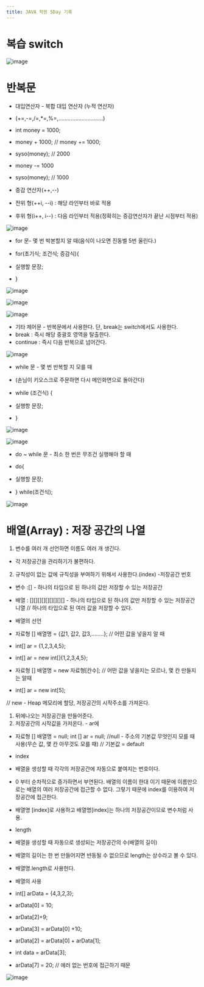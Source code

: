 ```yaml
---
title: JAVA 학원 5Day 기록
---
```


# 복습 switch


![image](https://user-images.githubusercontent.com/92245622/186139282-fc4b5f1b-c543-4b96-aeb5-0b0a1260b141.png)



# 반복문

- 대입연산자 - 복합 대입 연산자 (누적 연산자)

- (+=,-=,/=,*=,%=,.............................)
- int money = 1000;
- money + 1000; // money += 1000;
- syso(money); // 2000
- money -= 1000
- syso(money); // 1000


- 증감 연산자(++,--)
- 전위 형(++i, --i) : 해당 라인부터 바로 적용
- 후위 형(i++, i--) : 다음 라인부터 적용(정확히는 증감연산자가 끝난 시점부터 적용)


![image](https://user-images.githubusercontent.com/92245622/186139802-fb494a9a-de5e-4cb9-b8e2-910fba889806.png)



- for 문- 몇 번 박본할지 알 때(음식이 나오면 진동벨 5번 울린다.)

- for(초기식; 조건식; 증감식){
- 	실행할 문장;
-	}


![image](https://user-images.githubusercontent.com/92245622/186152488-c9904dd6-9efd-4b22-8d86-7fc45f81474b.png)


![image](https://user-images.githubusercontent.com/92245622/186152555-5c4dfe49-ea21-42a2-b2f3-c062c1e9d188.png)


![image](https://user-images.githubusercontent.com/92245622/186152641-9301a5f3-8342-4e5c-8062-db1eff057eff.png)


- 기타 제어문 - 반복문에서 사용한다. 단, break는 switch에서도 사용한다.
- break : 즉시 해당 중괄호 영역을 탈출한다.
- continue : 즉시 다음 반복으로 넘어간다.

![image](https://user-images.githubusercontent.com/92245622/186152709-5adfc520-03a4-4a55-a024-f43baf3db1b1.png)



- while 문 - 몇 번 반복할 지 모를 때 
- (손님이 키오스크로 주문하면 다시 메인화면으로 돌아간다)

- while (조건식) {           
-	실행항 문장;
-	}


![image](https://user-images.githubusercontent.com/92245622/186153702-21f084a9-73ed-4caf-92a2-49a4dadcf88c.png)


![image](https://user-images.githubusercontent.com/92245622/186153758-9dd9f9b9-6266-433c-9300-b43fa5b0bab0.png)


- do ~ while 문 - 최소 한 번은 무조건 실행해야 할 때

- do{
-	실행할 문장;
- } while(조건식);


![image](https://user-images.githubusercontent.com/92245622/186153848-97b57e77-78a1-4b69-8671-a89f4db85f54.png)


# 배열(Array) : 저장 공간의 나열

1. 변수를 여러 개 선언하면 이름도 여러 개 생긴다.
- 각 저장공간을 관리하기가 불편하다.
2. 규칙성이 없는 값에 규칙성을 부여하기 위해서 사용한다.(index) -저장공간 번호


- 변수 :[] - 하나의 타입으로 된 하나의 값만 저장할 수 있는 저장공간
- 배열 : [][][][][][][][][] - 하나의 타입으로 된 하나의 값만 저장할 수 있는 저장공간 니열
// 하나의 타입으로 된 여러 값을 저장할 수 있다.


- 배열의 선언 
- 자료형 [] 배열명 = {값1, 값2, 값3,........}; // 어떤 값을 넣을지 알 때
- int[] ar = {1,2,3,4,5};
- int[] ar = new int[]{1,2,3,4,5};

- 자료형 [] 배열명 = new 자료형[칸수];
// 어떤 값을 넣을지는 모르나, 몇 칸 만들지는 알때
- int[] ar = new int[5];

// new - Heap 메모리에 할당, 저장공간의 시작주소를 가져온다.
1. 뒤에나오는 저장공간을 만들어준다.
2. 저장공간의 시작값을 가저온다. -  ar에

- 자료형 [] 배열명 = null;
int [] ar = null;
//null - 주소의 기본값 무엇인지 모를 때 사용(무슨 값, 몇 칸 아무것도 모를 때)
// 기본값 = default

- index 
- 배열을 생성할 때 각각의 저장공간에 자동으로 붙여지는 번호이다.
- 0 부터 순차적으로 증가하면서 부연된다. 배열의 이름이 한대 이기 때문에 이름만으로는 배열의 여러 저장공간에 접근할 수 없다. 그렇기 때문에 index를 이용하여 저장공간에 접근한다.
- 배열명 [index]로 사용하고 배열명[index]는 하나의 저장공간이므로 변수처럼 사용.

- length
- 배열을 생성할 때 자동으로 생성되는 저장공간의 수(배열의 길이)
- 배열의 길이는 한 번 만들어지면 뱐동될 수 없으므로 length는 상수라고 볼 수 있다.
- 배열명.length로 사용헌다.


- 배열의 사용

- int[] arData = {4,3,2,3};
- arData[0] = 10;
- arData[2]+9;
- arData[3] = arData[0] +10;
- arData[2] = arData[0] + arData[1];
- int data = arData[3];
- arData[7] = 20; // 에러 없는 번호에 접근하기 때문


![image](https://user-images.githubusercontent.com/92245622/186161629-a7f3d65d-1b80-4063-b723-359be7ef752d.png)

